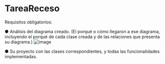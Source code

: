 # TareaReceso

Requisitos obligatorios:

● Análisis del diagrama creado. (El porqué o cómo llegaron a ese diagrama,
incluyendo el porqué de cada clase creada y de las relaciones que presenta su
diagrama.)
![image](https://github.com/Valehvvv/TareaReceso/assets/142462847/43c09fd1-5d20-4536-bcd6-d53a06ff30bc)

● Su proyecto con las clases correspondientes, y todas las funcionalidades
implementadas.

